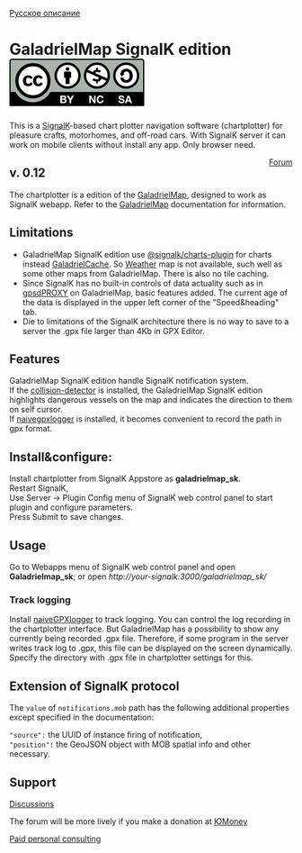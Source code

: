 [Русское описание](README.ru-RU.md)  
# GaladrielMap SignalK edition [![License: CC BY-NC-SA 4.0](Cc-by-nc-sa_icon.svg)](https://creativecommons.org/licenses/by-nc-sa/4.0/deed.en)
This is a [SignalK](https://signalk.org/)-based chart plotter navigation software (chartplotter) for pleasure crafts, motorhomes, and off-road cars. With SignalK server it can work on mobile clients without install any app.  Only browser need.
<div style='float:right;'><a href='https://github.com/VladimirKalachikhin/Galadriel-map/discussions'>Forum</a>
</div>

## v. 0.12

The chartplotter is a edition of the [GaladrielMap](https://vladimirkalachikhin.github.io/Galadriel-map/), designed to work as SignalK webapp. Refer to the [GaladrielMap](https://vladimirkalachikhin.github.io/Galadriel-map/) documentation for information.

## Limitations
* GaladrielMap SignalK edition use [@signalk/charts-plugin](https://www.npmjs.com/package/@signalk/charts-plugin) for charts instead [GaladrielCache](https://github.com/VladimirKalachikhin/Galadriel-cache). So [Weather](http://weather.openportguide.de/index.php/en/) map is not available, such well as some other maps from GaladrielMap. There is also no tile caching.  
* Since SignalK has no built-in controls of data actuality such as in [gpsdPROXY](https://github.com/VladimirKalachikhin/gpsdPROXY) on GaladrielMap, basic features added. The current age of the data is displayed in the upper left corner of the "Speed&heading" tab.  
* Die to limitations of the SignalK architecture  there is no way to save to a server the .gpx file larger than 4Kb in GPX Editor.

## Features
GaladrielMap SignalK edition handle SignalK notification system.     
If the [collision-detector](https://www.npmjs.com/package/collision-detector) is installed, the GaladrielMap SignalK edition highlights dangerous vessels on the map and indicates the direction to them on self cursor.  
If [naivegpxlogger](https://www.npmjs.com/package/naivegpxlogger) is installed,  it becomes convenient to record the path in gpx format.

## Install&configure:
Install chartplotter from SignalK Appstore as **galadrielmap_sk**.  
Restart SignalK,  
Use Server -> Plugin Config menu of SignalK web control panel to start plugin and configure parameters.  
Press Submit to save changes.  

## Usage
Go to Webapps menu of SignalK web control panel and open **Galadrielmap_sk**; or open _http://your-signalk:3000/galadrielmap_sk/_

### Track logging
Install [naiveGPXlogger](https://www.npmjs.com/package/naivegpxlogger) to track logging. You can control the log recording in the chartplotter interface.
But GaladrielMap has a possibility to show any currently being recorded .gpx file. Therefore, if some program in the server writes track log to .gpx, this file can be displayed on the screen dynamically. Specify the directory with .gpx file in chartplotter settings for this. 


## Extension of SignalK protocol
The `value` of `notifications.mob` path has  the following additional properties except specified in the documentation:  

`"source":` the UUID of instance firing of notification,  
`"position":` the GeoJSON object with MOB spatial info and other necessary.


## Support
[Discussions](https://github.com/VladimirKalachikhin/Galadriel-map/discussions)

The forum will be more lively if you make a donation at [ЮMoney](https://sobe.ru/na/galadrielmap)

[Paid personal consulting](https://kwork.ru/it-support/20093939/galadrielmap-installation-configuration-and-usage-consulting)  
